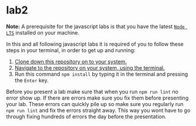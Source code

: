 # lab2

__Note:__ A prerequisite for the javascript labs is that you have the latest [`Node LTS`](https://nodejs.org/en/) installed on your machine.

In this and all following javascript labs it is required of you to follow these steps in your terminal, in order to get up and running:  

1. [Clone down this repository on to your system.](https://help.github.com/en/articles/cloning-a-repository)
2. [Navigate to the repository on your system, using the terminal.](https://lmgtfy.com/?q=how+to+navigate+using+terminal)
3. Run this command `npm install` by typing it in the terminal and pressing the `Enter` key.

Before you present a lab make sure that when you run `npm run lint` no error show up. If there are errors make sure you fix them before presenting your lab. These errors can quickly pile up so make sure you regularly run `npm run lint` and fix the errors straight away. This way you wont have to go through fixing hundreds of errors the day before the presentation.